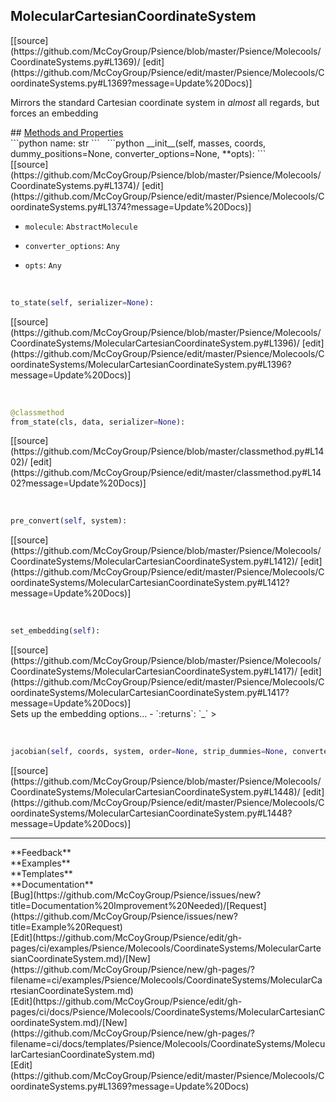 ## <a id="Psience.Molecools.CoordinateSystems.MolecularCartesianCoordinateSystem">MolecularCartesianCoordinateSystem</a> 

<div class="docs-source-link" markdown="1">
[[source](https://github.com/McCoyGroup/Psience/blob/master/Psience/Molecools/CoordinateSystems.py#L1369)/
[edit](https://github.com/McCoyGroup/Psience/edit/master/Psience/Molecools/CoordinateSystems.py#L1369?message=Update%20Docs)]
</div>

Mirrors the standard Cartesian coordinate system in _almost_ all regards, but forces an embedding







<div class="collapsible-section">
 <div class="collapsible-section collapsible-section-header" markdown="1">
## <a class="collapse-link" data-toggle="collapse" href="#methods" markdown="1"> Methods and Properties</a> <a class="float-right" data-toggle="collapse" href="#methods"><i class="fa fa-chevron-down"></i></a>
 </div>
 <div class="collapsible-section collapsible-section-body collapse show" id="methods" markdown="1">
 ```python
name: str
```
<a id="Psience.Molecools.CoordinateSystems.MolecularCartesianCoordinateSystem.__init__" class="docs-object-method">&nbsp;</a> 
```python
__init__(self, masses, coords, dummy_positions=None, converter_options=None, **opts): 
```
<div class="docs-source-link" markdown="1">
[[source](https://github.com/McCoyGroup/Psience/blob/master/Psience/Molecools/CoordinateSystems.py#L1374)/
[edit](https://github.com/McCoyGroup/Psience/edit/master/Psience/Molecools/CoordinateSystems.py#L1374?message=Update%20Docs)]
</div>

  - `molecule`: `AbstractMolecule`
    > 
  - `converter_options`: `Any`
    > 
  - `opts`: `Any`
    >


<a id="Psience.Molecools.CoordinateSystems.MolecularCartesianCoordinateSystem.to_state" class="docs-object-method">&nbsp;</a> 
```python
to_state(self, serializer=None): 
```
<div class="docs-source-link" markdown="1">
[[source](https://github.com/McCoyGroup/Psience/blob/master/Psience/Molecools/CoordinateSystems/MolecularCartesianCoordinateSystem.py#L1396)/
[edit](https://github.com/McCoyGroup/Psience/edit/master/Psience/Molecools/CoordinateSystems/MolecularCartesianCoordinateSystem.py#L1396?message=Update%20Docs)]
</div>


<a id="Psience.Molecools.CoordinateSystems.MolecularCartesianCoordinateSystem.from_state" class="docs-object-method">&nbsp;</a> 
```python
@classmethod
from_state(cls, data, serializer=None): 
```
<div class="docs-source-link" markdown="1">
[[source](https://github.com/McCoyGroup/Psience/blob/master/classmethod.py#L1402)/
[edit](https://github.com/McCoyGroup/Psience/edit/master/classmethod.py#L1402?message=Update%20Docs)]
</div>


<a id="Psience.Molecools.CoordinateSystems.MolecularCartesianCoordinateSystem.pre_convert" class="docs-object-method">&nbsp;</a> 
```python
pre_convert(self, system): 
```
<div class="docs-source-link" markdown="1">
[[source](https://github.com/McCoyGroup/Psience/blob/master/Psience/Molecools/CoordinateSystems/MolecularCartesianCoordinateSystem.py#L1412)/
[edit](https://github.com/McCoyGroup/Psience/edit/master/Psience/Molecools/CoordinateSystems/MolecularCartesianCoordinateSystem.py#L1412?message=Update%20Docs)]
</div>


<a id="Psience.Molecools.CoordinateSystems.MolecularCartesianCoordinateSystem.set_embedding" class="docs-object-method">&nbsp;</a> 
```python
set_embedding(self): 
```
<div class="docs-source-link" markdown="1">
[[source](https://github.com/McCoyGroup/Psience/blob/master/Psience/Molecools/CoordinateSystems/MolecularCartesianCoordinateSystem.py#L1417)/
[edit](https://github.com/McCoyGroup/Psience/edit/master/Psience/Molecools/CoordinateSystems/MolecularCartesianCoordinateSystem.py#L1417?message=Update%20Docs)]
</div>
Sets up the embedding options...
  - `:returns`: `_`
    >


<a id="Psience.Molecools.CoordinateSystems.MolecularCartesianCoordinateSystem.jacobian" class="docs-object-method">&nbsp;</a> 
```python
jacobian(self, coords, system, order=None, strip_dummies=None, converter_options=None, analytic_deriv_order=None, **kwargs): 
```
<div class="docs-source-link" markdown="1">
[[source](https://github.com/McCoyGroup/Psience/blob/master/Psience/Molecools/CoordinateSystems/MolecularCartesianCoordinateSystem.py#L1448)/
[edit](https://github.com/McCoyGroup/Psience/edit/master/Psience/Molecools/CoordinateSystems/MolecularCartesianCoordinateSystem.py#L1448?message=Update%20Docs)]
</div>
 </div>
</div>












---


<div markdown="1" class="text-secondary">
<div class="container">
  <div class="row">
   <div class="col" markdown="1">
**Feedback**   
</div>
   <div class="col" markdown="1">
**Examples**   
</div>
   <div class="col" markdown="1">
**Templates**   
</div>
   <div class="col" markdown="1">
**Documentation**   
</div>
   <div class="col" markdown="1">
   
</div>
   <div class="col" markdown="1">
   
</div>
   <div class="col" markdown="1">
   
</div>
</div>
  <div class="row">
   <div class="col" markdown="1">
[Bug](https://github.com/McCoyGroup/Psience/issues/new?title=Documentation%20Improvement%20Needed)/[Request](https://github.com/McCoyGroup/Psience/issues/new?title=Example%20Request)   
</div>
   <div class="col" markdown="1">
[Edit](https://github.com/McCoyGroup/Psience/edit/gh-pages/ci/examples/Psience/Molecools/CoordinateSystems/MolecularCartesianCoordinateSystem.md)/[New](https://github.com/McCoyGroup/Psience/new/gh-pages/?filename=ci/examples/Psience/Molecools/CoordinateSystems/MolecularCartesianCoordinateSystem.md)   
</div>
   <div class="col" markdown="1">
[Edit](https://github.com/McCoyGroup/Psience/edit/gh-pages/ci/docs/Psience/Molecools/CoordinateSystems/MolecularCartesianCoordinateSystem.md)/[New](https://github.com/McCoyGroup/Psience/new/gh-pages/?filename=ci/docs/templates/Psience/Molecools/CoordinateSystems/MolecularCartesianCoordinateSystem.md)   
</div>
   <div class="col" markdown="1">
[Edit](https://github.com/McCoyGroup/Psience/edit/master/Psience/Molecools/CoordinateSystems.py#L1369?message=Update%20Docs)   
</div>
   <div class="col" markdown="1">
   
</div>
   <div class="col" markdown="1">
   
</div>
   <div class="col" markdown="1">
   
</div>
</div>
</div>
</div>